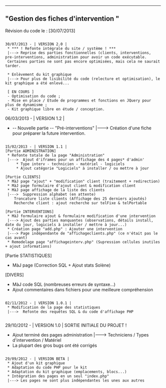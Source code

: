 --------------------------------------
"Gestion des fiches d'intervention "
--------------------------------------

Révision du code le : [30/07/2013]
````````````````````````````````````````

30/07/2013 - | VERSION 2.0 |
 * *** ! Refonte intégrale du site / système ! ***
 |---> Reprise des parties fonctionnelles (clients, interventions, pre-interventions, administration pour avoir un code exécutable.
 Certaines parties ne sont pas encore optimisées, mais cela ne saurait tarder.
 
 * Enlèvement du kit graphique
 |---> Pour plus de lisibilité du code (relecture et optimisation), le kit graphique a été enlevé...

 [ EN COURS ]
 - Optimisation du code ;
 - Mise en place / Etude de programmes et fonctions en JQuery pour plus de dynamisme ;
 - Kit graphique libre en étude / conception.

````````````````````````````````````````

06/03/2013 - | VERSION 1.2 |
 * -- Nouvelle partie -- "Pré-interventions"
 |---> Création d'une fiche pour préparer la future intervention.

````````````````````````````````````````
 
15/02/2013 - | VERSION 1.1 |
[Partie ADMINISTRATION]
 * Refonte totale de la page "Administration"
 |--->	Ajout d'iframes pour un affichage des 4 pages* d'admin'
     * Type interv - technicien - matériel - logiciels
     * Ajout catégorie "Logiciels" à installer / ou mettre à jour

[Partie CLIENTS]
 * MàJ page "ajout" + "modification" client (traitement + redirection)
 * MàJ page formulaire d'ajout client & modification client
 * MàJ page affichage de la liste des clients
 |--->	Suppression alphabet (en attente)
	Troncature liste clients (Affichage des 25 derniers ajoutés)		
	Recherche client : ajout recherche sur telFixe & telPortable

[Partie INTERVENTIONS]
 * MàJ formulaire ajout & formulaire modification d'une intervention
 |---> Ajout des parties manquantes (observations, détails install, date du jour, logiciels à installer / mettre à jour...)
 * Création page "add.php" : Ajouter une intervention
 |---> Page indépendante de "affichageclients.php" (ce n'était pas le cas avant)
 * Remodelage page "affichageinterv.php" (Supression cellules inutiles + ajout informations)
````````````````````````````````````````

[Partie STATISTIQUES]
 * MàJ page (Correction SQL + Ajout stats Solène)

[DIVERS]
 * MàJ code SQL (nombreuses erreurs de syntaxe...)
 * Ajout commentaires dans fichiers pour une meilleure compréhension

````````````````````````````````````````
 
02/11/2012 - | VERSION 1.0.1 |
 * Modification de la page des statistiques
 |--->	Refonte des requêtes SQL & du code d'affichage PHP 
 
````````````````````````````````````````
 
29/10/2012 - | VERSION 1.0 |
SORTIE INITIALE DU PROJET !
 * Ajout terminé des pages administration
 |--->	Techniciens / Types d'intervention / Matériel
 * La plupart des gros bugs ont été corrigés 
````````````````````````````````````````

29/09/2012 - | VERSION BETA |
 * Ajout d'un kit graphique
 * Adaptation du code PHP pour le kit
 * Adaptation du kit graphique (emplacements, blocs...)
 * Intégration des pages en un seul "index.php"
 |---> Les pages ne sont plus indépendantes les unes aux autres